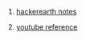 1. <a href="https://www.hackerearth.com/practice/notes/matrix-exponentiation-1/">hackerearth notes</a>

2. <a href="https://www.youtube.com/watch?v=d8xB9jgEu-A">youtube reference</a>
